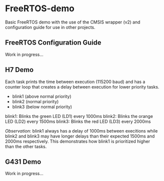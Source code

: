 # FreeRTOS-demo
Basic FreeRTOS demo with the use of the CMSIS wrapper (v2) and configuration guide for use in other projects.

## FreeRTOS Configuration Guide
Work in progress...

## H7 Demo
Each task prints the time between execution (115200 baud) and has a counter loop that creates a delay between execution for lower priority tasks.
- blink1 (above normal priority)
- blink2 (normal priority)
- blink3 (below normal priority)

blink1: Blinks the green LED (LD1) every 1000ms 
blink2: Blinks the orange LED (LD2) every 1500ms
blink3: Blinks the red LED (LD3) every 2000ms

*Observation*: blink1 always has a delay of 1000ms between execitions while blink2 and blink3 may have longer delays than their expected 1500ms and 2000ms respectively. This demonstrates how blink1 is prioritized higher than the other tasks.

## G431 Demo
Work in progress...